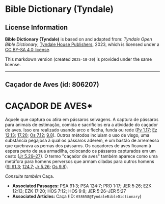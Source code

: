 # Bible Dictionary (Tyndale)

## License Information

**Bible Dictionary (Tyndale)** is based on and adapted from: _Tyndale Open Bible Dictionary_, [Tyndale House Publishers](https://tyndaleopenresources.com/), 2023, which is licensed under a [CC BY-SA 4.0 license](https://creativecommons.org/licenses/by-sa/4.0/legalcode.en).

This markdown version (created `2025-10-20`) is provided under the same license.



--------------------------------

## Caçador de Aves (id: 806207)

CAÇADOR DE AVES\*
=================

Aquele que captura ou atira em pássaros selvagens. A captura de pássaros para animais de estimação, comida e sacrifícios era a atividade do caçador de aves. Isso era realizado usando arco e flecha, funda ou rede ([Pv 1\.17](https://ref.ly/Prov1:17); [Ez 12\.13](https://ref.ly/Ezek12:13); [17\.20](https://ref.ly/Ezek17:20); [Os 7\.12](https://ref.ly/Hos7:12); [9\.8](https://ref.ly/Hos9:8)). Outros métodos incluíam o uso de visgo, uma substância pegajosa à qual os pássaros aderem, e um bastão de arremesso que quebrava as pernas dos pássaros. Os caçadores de aves ficavam à espera perto de sua armadilha, colocando os pássaros capturados em um cesto ([Jr 5\.26–27](https://ref.ly/Jer5:26-Jer5:27)). O termo "caçador de aves" também aparece como uma metáfora para homens perversos que armam ciladas para outros homens ([Sl 91\.3](https://ref.ly/Ps91:3); [124\.7](https://ref.ly/Ps124:7); [Jr 5\.26](https://ref.ly/Jer5:26); [Os 9\.8](https://ref.ly/Hos9:8)).

*Consulte também* Caça.

* **Associated Passages:** PSA 91:3; PSA 124:7; PRO 1:17; JER 5:26; EZK 12:13; EZK 17:20; HOS 7:12; HOS 9:8; JER 5:26–JER 5:27
* **Associated Articles:** Caça (ID: `658658@TyndaleBibleDictionary`)

